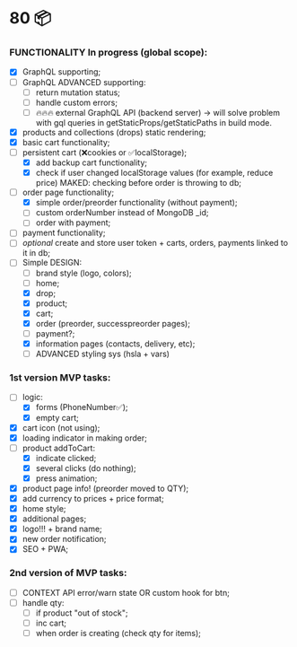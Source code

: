 # 80 📦

### FUNCTIONALITY In progress (global scope):

- [x] GraphQL supporting;
- [ ] GraphQL ADVANCED supporting:
  - [ ] return mutation status;
  - [ ] handle custom errors;
  - [ ] 🔥🔥🔥 external GraphQL API (backend server) -> will solve problem with gql queries in getStaticProps/getStaticPaths in build mode.
- [x] products and collections (drops) static rendering;
- [x] basic cart functionality;
- [ ] persistent cart (❌cookies or ✅localStorage);
  - [x] add backup cart functionality;
  - [x] check if user changed localStorage values (for example, reduce price) MAKED: checking before order is throwing to db;
- [ ] order page functionality;
  - [x] simple order/preorder functionality (without payment);
  - [ ] custom orderNumber instead of MongoDB _id;
  - [ ] order with payment;
- [ ] payment functionality;
- [ ] *optional* create and store user token + carts, orders, payments linked to it in db;
- [ ] Simple DESIGN:
  - [ ] brand style (logo, colors);
  - [ ] home;
  - [x] drop;
  - [x] product;
  - [x] cart;
  - [x] order (preorder, successpreorder pages);
  - [ ] payment?;
  - [x] information pages (contacts, delivery, etc);
  - [ ] ADVANCED styling sys (hsla + vars)

### 1st version MVP tasks:
- [ ] logic:
  - [x] forms (PhoneNumber✅);
  - [x] empty cart;
- [x] cart icon (not using);
- [x] loading indicator in making order;
- [ ] product addToCart:
  - [x] indicate clicked;
  - [x] several clicks (do nothing);
  - [x] press animation;
- [x] product page info! (preorder moved to QTY);
- [x] add currency to prices + price format;
- [x] home style;
- [x] additional pages;
- [x] logo!!! + brand name;
- [x] new order notification;
- [x] SEO + PWA;

### 2nd version of MVP tasks:
- [ ] CONTEXT API error/warn state OR custom hook for btn;
- [ ] handle qty:
  - [ ] if product "out of stock";
  - [ ] inc cart;
  - [ ] when order is creating (check qty for items);